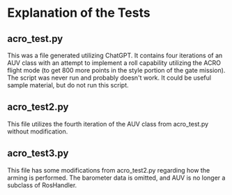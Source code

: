 # Explanation of the Tests

## acro_test.py

This was a file generated utilizing ChatGPT. It contains four iterations of an AUV class with an attempt to implement a roll capability utilizing the ACRO flight mode (to get 800 more points in the style portion of the gate mission). The script was never run and probably doesn't work. It could be useful sample material, but do not run this script.

## acro_test2.py

This file utilizes the fourth iteration of the AUV class from acro_test.py without modification. 

## acro_test3.py

This file has some modifications from acro_test2.py regarding how the arming is performed. The barometer data is omitted, and AUV is no longer a subclass of RosHandler.
